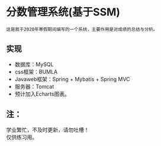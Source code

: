 # 分数管理系统(基于SSM)

    这是我于2020年寒假期间编写的一个系统，主要作用是对成绩的总结与分析。
   
实现
--------------
* 数据库：MySQL
* css框架：BUMLA
* Javaweb框架：Spring + Mybatis + Spring MVC
* 服务器：Tomcat<br>
* 预计加入Echarts图表。

注：
-------------
学业繁忙，不及时更新，请勿吐槽！<br>
仅供练习用。
